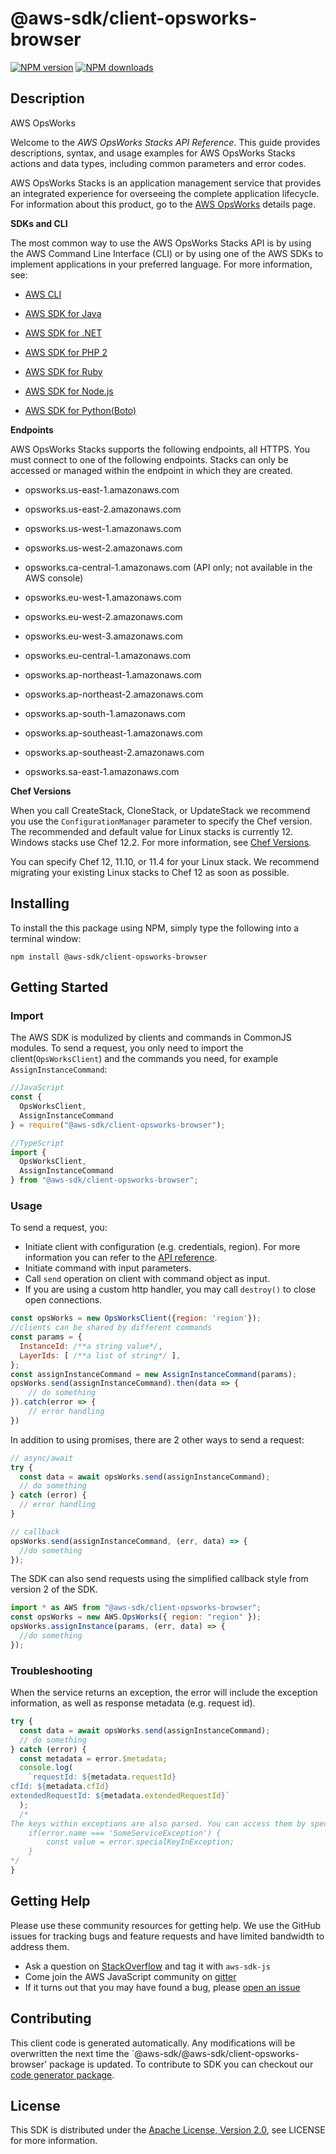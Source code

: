 # @aws-sdk/client-opsworks-browser

[![NPM version](https://img.shields.io/npm/v/@aws-sdk/client-opsworks-browser/preview.svg)](https://www.npmjs.com/package/@aws-sdk/client-opsworks-browser)
[![NPM downloads](https://img.shields.io/npm/dm/@aws-sdk/client-opsworks-browser.svg)](https://www.npmjs.com/package/@aws-sdk/client-opsworks-browser)

## Description

<fullname>AWS OpsWorks</fullname> <p>Welcome to the <i>AWS OpsWorks Stacks API Reference</i>. This guide provides descriptions, syntax, and usage examples for AWS OpsWorks Stacks actions and data types, including common parameters and error codes. </p> <p>AWS OpsWorks Stacks is an application management service that provides an integrated experience for overseeing the complete application lifecycle. For information about this product, go to the <a href="http://aws.amazon.com/opsworks/">AWS OpsWorks</a> details page. </p> <p> <b>SDKs and CLI</b> </p> <p>The most common way to use the AWS OpsWorks Stacks API is by using the AWS Command Line Interface (CLI) or by using one of the AWS SDKs to implement applications in your preferred language. For more information, see:</p> <ul> <li> <p> <a href="https://docs.aws.amazon.com/cli/latest/userguide/cli-chap-welcome.html">AWS CLI</a> </p> </li> <li> <p> <a href="https://docs.aws.amazon.com/AWSJavaSDK/latest/javadoc/com/amazonaws/services/opsworks/AWSOpsWorksClient.html">AWS SDK for Java</a> </p> </li> <li> <p> <a href="https://docs.aws.amazon.com/sdkfornet/latest/apidocs/html/N_Amazon_OpsWorks.htm">AWS SDK for .NET</a> </p> </li> <li> <p> <a href="https://docs.aws.amazon.com/aws-sdk-php-2/latest/class-Aws.OpsWorks.OpsWorksClient.html">AWS SDK for PHP 2</a> </p> </li> <li> <p> <a href="http://docs.aws.amazon.com/sdkforruby/api/">AWS SDK for Ruby</a> </p> </li> <li> <p> <a href="http://aws.amazon.com/documentation/sdkforjavascript/">AWS SDK for Node.js</a> </p> </li> <li> <p> <a href="http://docs.pythonboto.org/en/latest/ref/opsworks.html">AWS SDK for Python(Boto)</a> </p> </li> </ul> <p> <b>Endpoints</b> </p> <p>AWS OpsWorks Stacks supports the following endpoints, all HTTPS. You must connect to one of the following endpoints. Stacks can only be accessed or managed within the endpoint in which they are created.</p> <ul> <li> <p>opsworks.us-east-1.amazonaws.com</p> </li> <li> <p>opsworks.us-east-2.amazonaws.com</p> </li> <li> <p>opsworks.us-west-1.amazonaws.com</p> </li> <li> <p>opsworks.us-west-2.amazonaws.com</p> </li> <li> <p>opsworks.ca-central-1.amazonaws.com (API only; not available in the AWS console)</p> </li> <li> <p>opsworks.eu-west-1.amazonaws.com</p> </li> <li> <p>opsworks.eu-west-2.amazonaws.com</p> </li> <li> <p>opsworks.eu-west-3.amazonaws.com</p> </li> <li> <p>opsworks.eu-central-1.amazonaws.com</p> </li> <li> <p>opsworks.ap-northeast-1.amazonaws.com</p> </li> <li> <p>opsworks.ap-northeast-2.amazonaws.com</p> </li> <li> <p>opsworks.ap-south-1.amazonaws.com</p> </li> <li> <p>opsworks.ap-southeast-1.amazonaws.com</p> </li> <li> <p>opsworks.ap-southeast-2.amazonaws.com</p> </li> <li> <p>opsworks.sa-east-1.amazonaws.com</p> </li> </ul> <p> <b>Chef Versions</b> </p> <p>When you call <a>CreateStack</a>, <a>CloneStack</a>, or <a>UpdateStack</a> we recommend you use the <code>ConfigurationManager</code> parameter to specify the Chef version. The recommended and default value for Linux stacks is currently 12. Windows stacks use Chef 12.2. For more information, see <a href="https://docs.aws.amazon.com/opsworks/latest/userguide/workingcookbook-chef11.html">Chef Versions</a>.</p> <note> <p>You can specify Chef 12, 11.10, or 11.4 for your Linux stack. We recommend migrating your existing Linux stacks to Chef 12 as soon as possible.</p> </note>

## Installing

To install the this package using NPM, simply type the following into a terminal window:

```
npm install @aws-sdk/client-opsworks-browser
```

## Getting Started

### Import

The AWS SDK is modulized by clients and commands in CommonJS modules. To send a request, you only need to import the client(`OpsWorksClient`) and the commands you need, for example `AssignInstanceCommand`:

```javascript
//JavaScript
const {
  OpsWorksClient,
  AssignInstanceCommand
} = require("@aws-sdk/client-opsworks-browser");
```

```javascript
//TypeScript
import {
  OpsWorksClient,
  AssignInstanceCommand
} from "@aws-sdk/client-opsworks-browser";
```

### Usage

To send a request, you:

- Initiate client with configuration (e.g. credentials, region). For more information you can refer to the [API reference][].
- Initiate command with input parameters.
- Call `send` operation on client with command object as input.
- If you are using a custom http handler, you may call `destroy()` to close open connections.

```javascript
const opsWorks = new OpsWorksClient({region: 'region'});
//clients can be shared by different commands
const params = {
  InstanceId: /**a string value*/,
  LayerIds: [ /**a list of string*/ ],
};
const assignInstanceCommand = new AssignInstanceCommand(params);
opsWorks.send(assignInstanceCommand).then(data => {
    // do something
}).catch(error => {
    // error handling
})
```

In addition to using promises, there are 2 other ways to send a request:

```javascript
// async/await
try {
  const data = await opsWorks.send(assignInstanceCommand);
  // do something
} catch (error) {
  // error handling
}
```

```javascript
// callback
opsWorks.send(assignInstanceCommand, (err, data) => {
  //do something
});
```

The SDK can also send requests using the simplified callback style from version 2 of the SDK.

```javascript
import * as AWS from "@aws-sdk/client-opsworks-browser";
const opsWorks = new AWS.OpsWorks({ region: "region" });
opsWorks.assignInstance(params, (err, data) => {
  //do something
});
```

### Troubleshooting

When the service returns an exception, the error will include the exception information, as well as response metadata (e.g. request id).

```javascript
try {
  const data = await opsWorks.send(assignInstanceCommand);
  // do something
} catch (error) {
  const metadata = error.$metadata;
  console.log(
    `requestId: ${metadata.requestId}
cfId: ${metadata.cfId}
extendedRequestId: ${metadata.extendedRequestId}`
  );
  /*
The keys within exceptions are also parsed. You can access them by specifying exception names:
    if(error.name === 'SomeServiceException') {
        const value = error.specialKeyInException;
    }
*/
}
```

## Getting Help

Please use these community resources for getting help. We use the GitHub issues for tracking bugs and feature requests and have limited bandwidth to address them.

- Ask a question on [StackOverflow](https://stackoverflow.com/questions/tagged/aws-sdk-js) and tag it with `aws-sdk-js`
- Come join the AWS JavaScript community on [gitter](https://gitter.im/aws/aws-sdk-js-v3)
- If it turns out that you may have found a bug, please [open an issue](https://github.com/aws/aws-sdk-js-v3/issues)

## Contributing

This client code is generated automatically. Any modifications will be overwritten the next time the `@aws-sdk/@aws-sdk/client-opsworks-browser' package is updated. To contribute to SDK you can checkout our [code generator package][].

## License

This SDK is distributed under the
[Apache License, Version 2.0](http://www.apache.org/licenses/LICENSE-2.0),
see LICENSE for more information.

[code generator package]: https://github.com/aws/aws-sdk-js-v3/tree/master/packages/service-types-generator
[api reference]: https://docs.aws.amazon.com/AWSJavaScriptSDK/latest/
